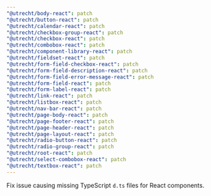 ```yaml
---
"@utrecht/body-react": patch
"@utrecht/button-react": patch
"@utrecht/calendar-react": patch
"@utrecht/checkbox-group-react": patch
"@utrecht/checkbox-react": patch
"@utrecht/combobox-react": patch
"@utrecht/component-library-react": patch
"@utrecht/fieldset-react": patch
"@utrecht/form-field-checkbox-react": patch
"@utrecht/form-field-description-react": patch
"@utrecht/form-field-error-message-react": patch
"@utrecht/form-field-react": patch
"@utrecht/form-label-react": patch
"@utrecht/link-react": patch
"@utrecht/listbox-react": patch
"@utrecht/nav-bar-react": patch
"@utrecht/page-body-react": patch
"@utrecht/page-footer-react": patch
"@utrecht/page-header-react": patch
"@utrecht/page-layout-react": patch
"@utrecht/radio-button-react": patch
"@utrecht/radio-group-react": patch
"@utrecht/root-react": patch
"@utrecht/select-combobox-react": patch
"@utrecht/textbox-react": patch
---
```


Fix issue causing missing TypeScript `d.ts` files for React components.
